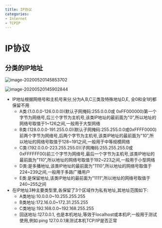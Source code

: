```yaml
---
title: IP协议
categories:
- Internet
- TCPIP
---
```

# IP协议

## 分类的IP地址

![image-20200520145853702](https://cdn.jsdelivr.net/gh/LuShan123888/Files@master/Pictures/2020-12-10-G9oiYI8saleWEfn.png)

![image-20200520145902844](https://cdn.jsdelivr.net/gh/LuShan123888/Files@master/Pictures/2020-12-10-la9Hrsd8OPA1Jk6.png)

- IP地址根据网络号和主机号来分,分为A,B,C三类及特殊地址D,E,  全0和全1的都保留不用
    - A类:(1.0.0.0-126.0.0.0)(默认子网掩码:255.0.0.0或 0xFF000000)第一个字节为网络号,后三个字节为主机号,该类IP地址的最前面为"0”,所以地址的网络号取值于1~126之间,一般用于大型网络
    - B类:(128.0.0.0-191.255.0.0)(默认子网掩码:255.255.0.0或0xFFFF0000)前两个字节为网络号,后两个字节为主机号,该类IP地址的最前面为"10”,所以地址的网络号取值于128~191之间,一般用于中等规模网络
    - C类:(192.0.0.0-223.255.255.0)(子网掩码:255.255.255.0或 0xFFFFFF00)前三个字节为网络号,最后一个字节为主机号,该类IP地址的最前面为"110”,所以地址的网络号取值于192~223之间,一般用于小型网络
    - D类:是多播地址,该类IP地址的最前面为"1110”,所以地址的网络号取值于224~239之间,一般用于多路广播用户
    - E类:是保留地址,该类IP地址的最前面为"1111”,所以地址的网络号取值于240~255之间
- 在IP地址3种主要类型里,各保留了3个区域作为私有地址,其地址范围如下:
    - A类地址:10.0.0.0~10.255.255.255
    - B类地址:172.16.0.0~172.31.255.255
    - C类地址:192.168.0.0~192.168.255.255
    - 回送地址:127.0.0.1, 也是本机地址,等效于localhost或本机IP,一般用于测试使用,例如:ping 127.0.0.1来测试本机TCP/IP是否正常